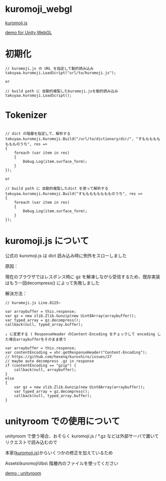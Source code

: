 # kuromoji_webgl

[kuromoji.js](https://github.com/takuyaa/kuromoji.js)

[demo for Unity WebGL](https://kou-yeung.github.io/kuromoji_webgl/index.html)

# 初期化

```
// kuromoji.js の URL を指定して動的読み込み
takuyaa.kuromoji.LoadScript("url/to/kuromoji.js");

or

// build path に 自動的複製したkuromoji.jsを動的読み込み
takuyaa.kuromoji.LoadScript();

```

# Tokenizer

```

// dict の階層を指定して、解析する
takuyaa.kuromoji.Kuromoji.Build("/url/to/dictionary/dir/", "すもももももももものうち", res =>
{
    foreach (var item in res)
    {
        Debug.Log(item.surface_form);
    }
});

or

// build path に 自動的複製したdict を使って解析する
takuyaa.kuromoji.Kuromoji.Build("すもももももももものうち", res =>
{
    foreach (var item in res)
    {
        Debug.Log(item.surface_form);
    }
});

```

# kuromoji.js について

公式の kuromoji.js は dict 読み込み時に例外をスローしました

原因：

現在のブラウザではレスポンス時に gz を解凍しながら受信するため、既存実装はもう一回decompress() によって失敗しました

解決方法：

```
// kuromoji.js Line.8125~

var arraybuffer = this.response;
var gz = new zlib.Zlib.Gunzip(new Uint8Array(arraybuffer));
var typed_array = gz.decompress();
callback(null, typed_array.buffer);

↓ に変更する ( ResponseHeader のContent-Encoding をチェックして encoding した場合arraybufferをそのまま使う

var arraybuffer = this.response;
var contentEncoding = xhr.getResponseHeader("Content-Encoding");
// https://github.com/hexenq/kuroshiro/issues/27
// maybe auto decompress .gz in response
if (contentEncoding == "gzip") {
    callback(null, arraybuffer);
}
else
{
    var gz = new zlib.Zlib.Gunzip(new Uint8Array(arraybuffer));
    var typed_array = gz.decompress();
    callback(null, typed_array.buffer);
}
```

# unityroom での使用について

unityroom で使う場合、おそらく kuromoji.js / *.gz などは外部サーバで置いてリクエストで読み込むので

本家([kuromoji.js](https://github.com/takuyaa/kuromoji.js))からいくつかの修正を加えているため

Assets\kuromoji\libs\ 階層内のファイルを使ってください

[demo : unityroom](https://unityroom.com/games/kuromoji_webgl)

